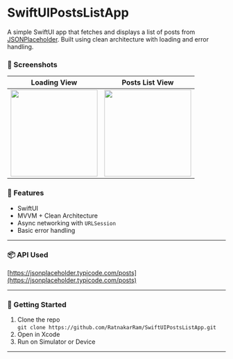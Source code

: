 # SwiftUIPostsListApp

A simple SwiftUI app that fetches and displays a list of posts from [JSONPlaceholder](https://jsonplaceholder.typicode.com/posts). Built using clean architecture with loading and error handling.

### 📱 Screenshots

| Loading View | Posts List View |
|--------------|-----------------|
| <img width="200" src="https://github.com/user-attachments/assets/cfaad4c4-98b3-48ab-b070-c2096c5deb22" /> | <img width="200" src="https://github.com/user-attachments/assets/58d5775c-a5ef-411d-b835-207dd4f852b3" /> |

### 🧱 Features
- SwiftUI
- MVVM + Clean Architecture
- Async networking with `URLSession`
- Basic error handling

---

### 📦 API Used
[https://jsonplaceholder.typicode.com/posts](https://jsonplaceholder.typicode.com/posts)

---

### 🚀 Getting Started
1. Clone the repo  
   `git clone https://github.com/RatnakarRam/SwiftUIPostsListApp.git`
2. Open in Xcode  
3. Run on Simulator or Device

---

